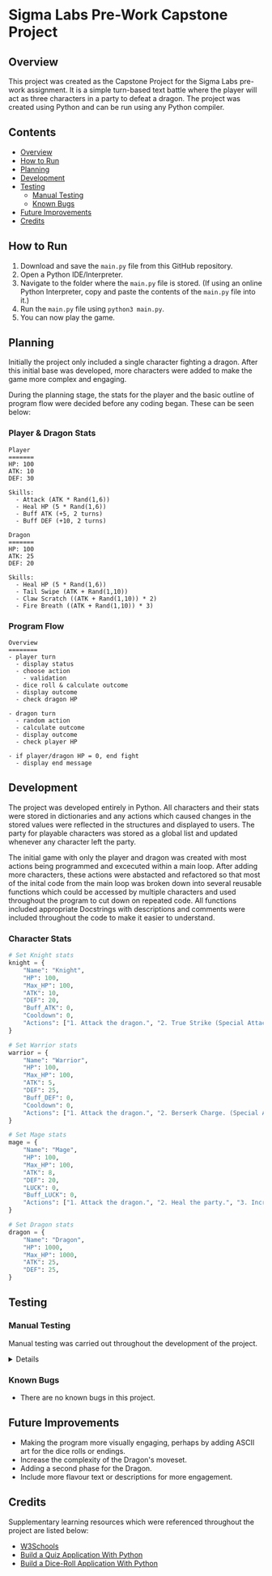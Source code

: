 # Sigma Labs Pre-Work Capstone Project

<a id="overview"></a>
## Overview

This project was created as the Capstone Project for the Sigma Labs pre-work assignment. It is a simple turn-based text battle where the player will act as three characters in a party to defeat a dragon. The project was created using Python and can be run using any Python compiler.

## Contents
- [Overview](#overview)
- [How to Run](#run-proj)
- [Planning](#planning)
- [Development](#dev)
- [Testing](#testing)
  - [Manual Testing](#manual-test)
  - [Known Bugs](#bugs)
- [Future Improvements](#future-imp)
- [Credits](#credits)


<a id="run-proj"></a>
## How to Run

1. Download and save the `main.py` file from this GitHub repository.
2. Open a Python IDE/Interpreter.
3. Navigate to the folder where the `main.py` file is stored. (If using an online Python Interpreter, copy and paste the contents of the `main.py` file into it.)
4. Run the `main.py` file using `python3 main.py`.
5. You can now play the game.

<a id="planning"></a>
## Planning

Initially the project only included a single character fighting a dragon. After this initial base was developed, more characters were added to make the game more complex and engaging.

During the planning stage, the stats for the player and the basic outline of program flow were decided before any coding began. These can be seen below:

### Player & Dragon Stats

```
Player
=======
HP: 100
ATK: 10
DEF: 30

Skills:
  - Attack (ATK * Rand(1,6))
  - Heal HP (5 * Rand(1,6))
  - Buff ATK (+5, 2 turns)
  - Buff DEF (+10, 2 turns)
```

```
Dragon
=======
HP: 100
ATK: 25
DEF: 20

Skills:
  - Heal HP (5 * Rand(1,6))
  - Tail Swipe (ATK + Rand(1,10))
  - Claw Scratch ((ATK + Rand(1,10)) * 2)
  - Fire Breath ((ATK + Rand(1,10)) * 3)
```

### Program Flow

```
Overview
========
- player turn
  - display status
  - choose action
    - validation
  - dice roll & calculate outcome
  - display outcome
  - check dragon HP

- dragon turn
  - random action
  - calculate outcome
  - display outcome
  - check player HP

- if player/dragon HP = 0, end fight
  - display end message
```


<a id="dev"></a>
## Development

The project was developed entirely in Python. All characters and their stats were stored in dictionaries and any actions which caused changes in the stored values were reflected in the structures and displayed to users. The party for playable characters was stored as a global list and updated whenever any character left the party.

The initial game with only the player and dragon was created with most actions being programmed and excecuted within a main loop. After adding more characters, these actions were abstacted and refactored so that most of the inital code from the main loop was broken down into several reusable functions which could be accessed by multiple characters and used throughout the program to cut down on repeated code. All functions included appropriate Docstrings with descriptions and comments were included throughout the code to make it easier to understand.

### Character Stats

```python
# Set Knight stats
knight = {
    "Name": "Knight",
    "HP": 100,
    "Max_HP": 100,
    "ATK": 10,
    "DEF": 20,
    "Buff_ATK": 0,
    "Cooldown": 0,
    "Actions": ["1. Attack the dragon.", "2. True Strike (Special Attack, 2 turn cooldown).", "3. Increase attack for 2 turns.", "4. Flee."]
}
```

```python
# Set Warrior stats
warrior = {
    "Name": "Warrior",
    "HP": 100,
    "Max_HP": 100,
    "ATK": 5,
    "DEF": 25,
    "Buff_DEF": 0,
    "Cooldown": 0,
    "Actions": ["1. Attack the dragon.", "2. Berserk Charge. (Special Attack, 2 turn cooldown)", "3. Taunt the dragon and increase defence for 2 turns.", "4. Flee."]
}
```

```python
# Set Mage stats
mage = {
    "Name": "Mage",
    "HP": 100,
    "Max_HP": 100,
    "ATK": 8,
    "DEF": 20,
    "LUCK": 0,
    "Buff_LUCK": 0,
    "Actions": ["1. Attack the dragon.", "2. Heal the party.", "3. Increase the party's luck for 2 turns. (Skip next turn.)", "4. Flee."]
}
```

```python
# Set Dragon stats
dragon = {
    "Name": "Dragon",
    "HP": 1000,
    "Max_HP": 1000,
    "ATK": 25,
    "DEF": 25,
}
```


<a id="testing"></a>
## Testing

<a id="manual-test"></a>
### Manual Testing

Manual testing was carried out throughout the development of the project.

<details>

| Function | Expected Outcome | Pass/Fail |
| ----------- | ----------- | ----------- |
| Program Runs | No errors are displayed when the program is run. | Pass |
| Character Turns | The game cycles through all characters in the party and allows the user to take action with them. | Pass |
| Status Screen | A status screen detailing the current stats of all characters is displayed at the start of character turns. | Pass |
| Action Display | All available action for a character's turn are displayed to the user. | Pass |
| Input Validation | User inputs to decide the actions of characters are validated to ensure only listed actions are taken. | Pass |
| Invalid Inputs | Invalid inputs prompt the user to enter a valid input. | Pass |
| Dragon Turn | The dragon takes a turn and text is displayed to reflect the action taken. | Pass |
| Dragon Attacks | The descriptions and outcomes of the dragon's attacks are displayed to the user and reflected in the next status screen. | Pass |
| Character Attacks | The descriptions and outcomes of character attacks are displayed to the user and reflected in the next status screen. | Pass |
| Character Healing | The description and outcome of healing characters are displayed to the user and reflected in the next status screen. | Pass |
| Knight Special Attack | The knight will perform their special attack, this attack will then be unavailable for next 2 turns. | Pass |
| Knight Buff | The knight will buff their own attack for 2 turns, this change is reflected in the next status screen. | Pass |
| Warrior Buff | The warrior will buff their own defence for 2 turns, this change is reflected in the next status screen. | Pass |
| Warrior Special Attack | The warrior will perform their special attack, this attack will then be unavailable for next 2 turns. | Pass |
| Mage Buff | The mage will buff the party's luck for 3 turns, the mage's next turn is skipped. | Pass |
| Special Attack Cooldowns | If a special attack is on cooldown, the user will be unable to select the option to perform this action. | Pass |
| Special Attack Cooldowns Ending | After the cooldowns for special attacks have expired, the user is notified and the action is made available again. | Pass |
| Buff Durations | After buffs have expired, the user is notified and the stats of characters are changed back to their original values. | Pass |
| Character Defeated | If a character's HP is reduced to 0, they are removed from the party and all following displays. | Pass |
| Party Defeated | If the final character in the party has their HP reduced to 0, the game will end. | Pass |
| Dragon Defeated | If the dragon's HP is reduced to 0, the game will end. | Pass |
| Character Flees | If a character chooses to flee, they are removed from the party and all following displays. | Pass |
| Party Flees | If the final character in the party chooses to flee, the game will end. | Pass |
| Ending Display | The appropriate ending text is displayed if the conditions are met. | Pass |

</details>

<a id="bugs"></a>
### Known Bugs

- There are no known bugs in this project.


<a id="future-imp"></a>
## Future Improvements

- Making the program more visually engaging, perhaps by adding ASCII art for the dice rolls or endings.
- Increase the complexity of the Dragon's moveset.
- Adding a second phase for the Dragon.
- Include more flavour text or descriptions for more engagement.

<a id="credits"></a>
## Credits

Supplementary learning resources which were referenced throughout the project are listed below:

- [W3Schools](https://www.w3schools.com/python/default.asp)
- [Build a Quiz Application With Python](https://realpython.com/python-quiz-application/)
- [Build a Dice-Roll Application With Python](https://realpython.com/python-dice-roll/)
